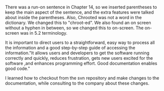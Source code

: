 There was a run-on sentence in Chapter 14, so we inserted parentheses to keep the main aspect
of the sentence, and the extra features were talked about inside the parentheses. Also, Chrooted was 
not a word in the dictionary. We changed this to "chroot-ed". We also found an on screen without
a hyphen in between, so we changed this to on-screen. The on-screen was in 5.2 terminology.

It is important to direct users to a straightforward, easy way to process all the information
and a good step-by-step guide of accessing the information."It allows users and developers to get the 
software running correctly and quickly, reduces frustration, gets new users excited for the software
,and enhances programming effort. Good documentation enables good code."

I learned how to checkout from the svn repository and make changes to the documentation,
while consulting to the company about these changes.
